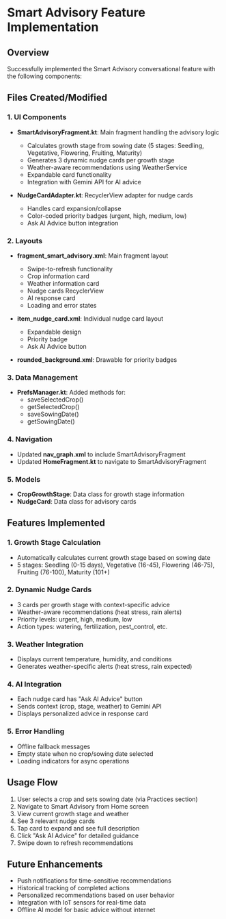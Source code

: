 # Smart Advisory Feature Implementation

## Overview
Successfully implemented the Smart Advisory conversational feature with the following components:

## Files Created/Modified

### 1. UI Components
- **SmartAdvisoryFragment.kt**: Main fragment handling the advisory logic
  - Calculates growth stage from sowing date (5 stages: Seedling, Vegetative, Flowering, Fruiting, Maturity)
  - Generates 3 dynamic nudge cards per growth stage
  - Weather-aware recommendations using WeatherService
  - Expandable card functionality
  - Integration with Gemini API for AI advice

- **NudgeCardAdapter.kt**: RecyclerView adapter for nudge cards
  - Handles card expansion/collapse
  - Color-coded priority badges (urgent, high, medium, low)
  - Ask AI Advice button integration

### 2. Layouts
- **fragment_smart_advisory.xml**: Main fragment layout
  - Swipe-to-refresh functionality
  - Crop information card
  - Weather information card
  - Nudge cards RecyclerView
  - AI response card
  - Loading and error states

- **item_nudge_card.xml**: Individual nudge card layout
  - Expandable design
  - Priority badge
  - Ask AI Advice button

- **rounded_background.xml**: Drawable for priority badges

### 3. Data Management
- **PrefsManager.kt**: Added methods for:
  - saveSelectedCrop()
  - getSelectedCrop()
  - saveSowingDate()
  - getSowingDate()

### 4. Navigation
- Updated **nav_graph.xml** to include SmartAdvisoryFragment
- Updated **HomeFragment.kt** to navigate to SmartAdvisoryFragment

### 5. Models
- **CropGrowthStage**: Data class for growth stage information
- **NudgeCard**: Data class for advisory cards

## Features Implemented

### 1. Growth Stage Calculation
- Automatically calculates current growth stage based on sowing date
- 5 stages: Seedling (0-15 days), Vegetative (16-45), Flowering (46-75), Fruiting (76-100), Maturity (101+)

### 2. Dynamic Nudge Cards
- 3 cards per growth stage with context-specific advice
- Weather-aware recommendations (heat stress, rain alerts)
- Priority levels: urgent, high, medium, low
- Action types: watering, fertilization, pest_control, etc.

### 3. Weather Integration
- Displays current temperature, humidity, and conditions
- Generates weather-specific alerts (heat stress, rain expected)

### 4. AI Integration
- Each nudge card has "Ask AI Advice" button
- Sends context (crop, stage, weather) to Gemini API
- Displays personalized advice in response card

### 5. Error Handling
- Offline fallback messages
- Empty state when no crop/sowing date selected
- Loading indicators for async operations

## Usage Flow
1. User selects a crop and sets sowing date (via Practices section)
2. Navigate to Smart Advisory from Home screen
3. View current growth stage and weather
4. See 3 relevant nudge cards
5. Tap card to expand and see full description
6. Click "Ask AI Advice" for detailed guidance
7. Swipe down to refresh recommendations

## Future Enhancements
- Push notifications for time-sensitive recommendations
- Historical tracking of completed actions
- Personalized recommendations based on user behavior
- Integration with IoT sensors for real-time data
- Offline AI model for basic advice without internet